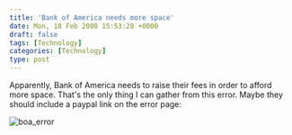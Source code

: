 ```yaml
---
title: 'Bank of America needs more space'
date: Mon, 18 Feb 2008 15:53:28 +0000
draft: false
tags: [Technology]
categories: [Technology]
type: post
---
```


Apparently, Bank of America needs to raise their fees in order to afford more space. That's the only thing I can gather from this error. Maybe they should include a paypal link on the error page:

![boa_error](/img/2008/02/error.png)